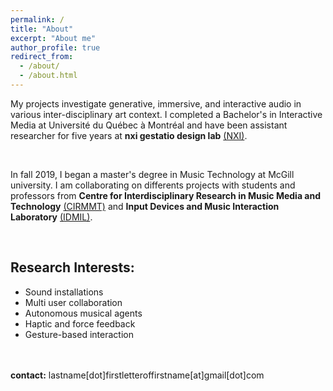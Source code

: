 ```yaml
---
permalink: /
title: "About"
excerpt: "About me"
author_profile: true
redirect_from: 
  - /about/
  - /about.html
---
```


My projects investigate generative, immersive, and interactive audio in various inter-disciplinary art context.
I completed a Bachelor's in Interactive Media at Université du Québec à Montréal and have been assistant researcher for five years at **nxi gestatio design lab** [(NXI)](http://www.nxigestatio.org/NXI/).

<br>

In fall 2019, I began a master's degree in Music Technology at McGill university. I am collaborating on differents projects with students and professors from **Centre for Interdisciplinary Research in Music Media and Technology** [(CIRMMT)](https://www.cirmmt.org/) and **Input Devices and Music Interaction Laboratory** [(IDMIL)](http://www-new.idmil.org/).

<br>

## Research Interests:

- Sound installations
- Multi user collaboration
- Autonomous musical agents
- Haptic and force feedback
- Gesture-based interaction

<br><br>
**contact:** lastname[dot]firstletteroffirstname[at]gmail[dot]com
